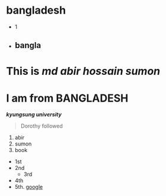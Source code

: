 # bangladesh
- 1
- ## bangla
# This is *md abir hossain sumon*
# I am from **BANGLADESH**
***kyungsung university***
> Dorothy followed
1. abir
2. sumon
3. book
- 1st
- 2nd
   - 3rd
- 4th
- 5th\.
[google](https://google.com "google drive")
